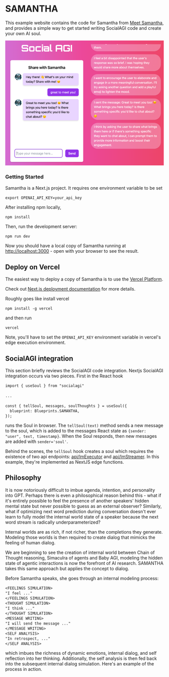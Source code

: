 # SAMANTHA

This example website contains the code for Samantha from [Meet Samantha](http://meetsamantha.ai), and provides a simple way to get started writing SocialAGI code and create your own AI soul.

![img.png](img.png)

### Getting Started

Samantha is a Next.js project. It requires one environment variable to be set
```
export OPENAI_API_KEY=your_api_key
```
After installing npm locally,
```
npm install
```
Then, run the development server:
```bash
npm run dev
```

Now you should have a local copy of Samantha running at [http://localhost:3000](http://localhost:3000) - open with your browser to see the result.

## Deploy on Vercel

The easiest way to deploy a copy of Samantha is to use the [Vercel Platform](https://vercel.com/new?utm_medium=default-template&filter=next.js&utm_source=create-next-app&utm_campaign=create-next-app-readme).

Check out [Next.js deployment documentation](https://nextjs.org/docs/deployment) for more details.

Roughly goes like install vercel
```
npm install -g vercel
```
and then run
```
vercel
```

Note, you'll have to set the `OPENAI_API_KEY` environment variable in vercel's edge execution environment.

## SocialAGI integration

This section briefly reviews the SocialAGI code integration. Nextjs SocialAGI integration occurs via two pieces. First in the React hook
```
import { useSoul } from "socialagi"

...

const { tellSoul, messages, soulThoughts } = useSoul({
  blueprint: Blueprints.SAMANTHA,
});
```
runs the Soul in browser. The `tellSoul(text)` method sends a new message to the soul, which is added to the messages React state as `{sender: "user", text, timestamp}`. When the Soul responds, then new messages are added with `sender='soul'`.

Behind the scenes, the `tellSoul` hook creates a soul which requires the existence of two api endpoints: [api/lmExecutor](./src/pages/api/lmExecutor.js) and [api/lmStreamer](./src/pages/api/lmStreamer.js). In this example, they're implemented as NextJS edge functions.  

## Philosophy

It is now notoriously difficult to imbue agenda, intention, and personality into GPT. Perhaps there is even a philosophical reason behind this - what if it's entirely possible to feel the presence of another speakers' hidden mental state but never possible to guess as an external observer? Similarly, what if optimizing next word prediction during conversation doesn't ever learn to fully model the internal world state of a speaker because the next word stream is radically underparameterized?

Internal worlds are as rich, if not richer, than the completions they generate. Modeling those worlds is then required to create dialog that mimicks the feeling of human dialog.

We are beginning to see the creation of internal world between Chain of Thought reasoning, Simaculra of agents and Baby AGI, modeling the hidden state of agentic interactions is now the forefront of AI research.  SAMANTHA takes this same approach but applies the concept to dialog.

Before Samantha speaks, she goes through an internal modeling process:

```
<FEELINGS SIMULATION>
"I feel ..."
</FEELINGS SIMULATION>
<THOUGHT SIMULATION>
"I think ..."
</THOUGHT SIMULATION>
<MESSAGE WRITING>
"I will send the message ..."
</MESSAGE WRITING>
<SELF ANALYSIS>
"In retrospect, ..."
</SELF ANALYSIS>
```
which imbues the richness of dynamic emotions, internal dialog, and self reflection into her thinking. Additionally, the self analysis is then fed back into the subsequent internal dialog simulation. Here's an example of the process in action.
